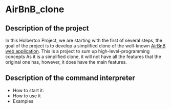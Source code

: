 # AirBnB_clone

## Description of the project
In this Holberton Project, we are starting with the first of several steps, the goal of the project is to develop a simplified clone of the well-known [AirBnB web application](https://www.airbnb.com/). This is a project to sum up  high-level-programming concepts
As it is a simplified clone, it will not have all the features that the original one has, however, it does have the main features.

## Description of the command interpreter


* How to start it:
* How to use it
* Examples
